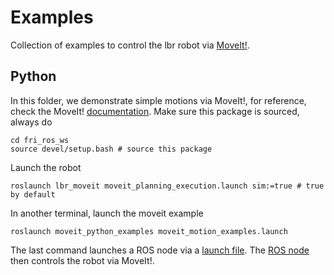 # Examples
Collection of examples to control the lbr robot via [MoveIt!](https://moveit.ros.org/).
## Python
In this folder, we demonstrate simple motions via MoveIt!, for reference, check the MoveIt! [documentation](http://docs.ros.org/en/kinetic/api/moveit_tutorials/html/doc/move_group_python_interface/move_group_python_interface_tutorial.html). Make sure this package is sourced, always do
```shell
cd fri_ros_ws
source devel/setup.bash # source this package
```
Launch the robot
```shell
roslaunch lbr_moveit moveit_planning_execution.launch sim:=true # true by default
```
In another terminal, launch the moveit example
```shell
roslaunch moveit_python_examples moveit_motion_examples.launch
```
The last command launches a ROS node via a [launch file](moveit_python_examples/launch/moveit_motion_examples.launch). The [ROS node](moveit_python_examples/src/moveit_motion_examples.py) then controls the robot via MoveIt!.
